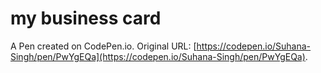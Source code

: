 # my business card

A Pen created on CodePen.io. Original URL: [https://codepen.io/Suhana-Singh/pen/PwYgEQa](https://codepen.io/Suhana-Singh/pen/PwYgEQa).

